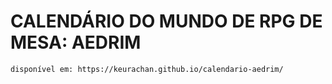 # CALENDÁRIO DO MUNDO DE RPG DE MESA: AEDRIM
```
disponível em: https://keurachan.github.io/calendario-aedrim/
```
